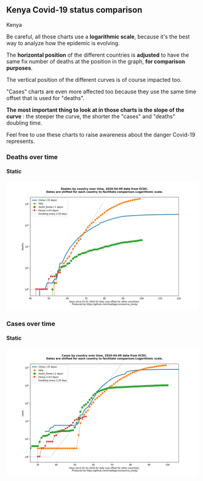 ## Kenya Covid-19 status comparison 

Kenya



Be careful, all those charts use a **logarithmic scale**, because it's the best way to analyze how the epidemic is evolving.
 
The **horizontal position** of the different countries is **adjusted** to have the same fix number of deaths at the position in the graph, **for comparison purposes**.

The vertical position of the different curves is of course impacted too.

"Cases" charts are even more affected too because they use the same time offset that is used for "deaths".

**The most important thing to look at in those charts is the slope of the curve** : the steeper the curve, the shorter the "cases" and "deaths" doubling time.

Feel free to use these charts to raise awareness about the danger Covid-19 represents. 


 
### Deaths over time
 
#### Static
![Kenya covid-19 deaths static chart](https://raw.githubusercontent.com/madlag/coronavirus_study/master/notebooks/graphs/2020-04-09/countries/Kenya/2020-04-09_Kenya_deaths.png "Kenya covid-19 deaths static chart")   

 
### Cases over time
 
#### Static
![Kenya covid-19 cases static chart](https://raw.githubusercontent.com/madlag/coronavirus_study/master/notebooks/graphs/2020-04-09/countries/Kenya/2020-04-09_Kenya_cases.png "Kenya covid-19 cases static chart")   

